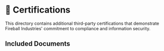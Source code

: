 # 📁 Certifications

This directory contains additional third-party certifications that demonstrate Fireball Industries' commitment to compliance and information security.

## Included Documents

